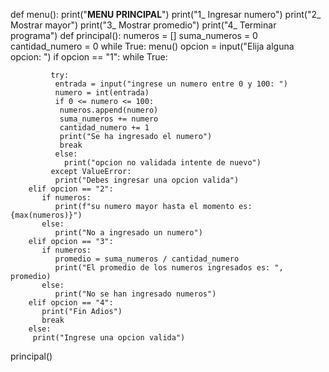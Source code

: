 def menu():
    print("**MENU PRINCIPAL**")
    print("1_ Ingresar numero")
    print("2_ Mostrar mayor")
    print("3_ Mostrar promedio")
    print("4_ Terminar programa")
def principal():
    numeros = []
    suma_numeros = 0
    cantidad_numero = 0
    while True:
        menu()
        opcion = input("Elija alguna opcion: ")
        if opcion == "1":
            while True:

             try:
              entrada = input("ingrese un numero entre 0 y 100: ")
              numero = int(entrada)
              if 0 <= numero <= 100:
               numeros.append(numero)
               suma_numeros += numero
               cantidad_numero += 1
               print("Se ha ingresado el numero")
               break
              else:
                print("opcion no validada intente de nuevo")
             except ValueError:
              print("Debes ingresar una opcion valida")
        elif opcion == "2":
           if numeros:
              print(f"su numero mayor hasta el momento es: {max(numeros)}")
           else:
              print("No a ingresado un numero")
        elif opcion == "3":
           if numeros:
              promedio = suma_numeros / cantidad_numero
              print("El promedio de los numeros ingresados es: ", promedio)
           else:
              print("No se han ingresado numeros")
        elif opcion == "4":
           print("Fin Adios")
           break
        else:
         print("Ingrese una opcion valida")
principal()
